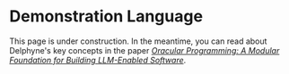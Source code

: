 # Demonstration Language

This page is under construction. In the meantime, you can read about Delphyne's key concepts in the paper [_Oracular Programming: A Modular Foundation for Building LLM-Enabled Software_](https://arxiv.org/abs/2502.05310).